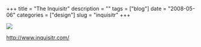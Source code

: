 +++
title = "The Inquisitr"
description = ""
tags = ["blog"]
date = "2008-05-06"
categories = ["design"]
slug = "inquisitr"
+++


 

  <div id="screens-thumbs" class="clearfix">
    <div class="txt-center" id="design-submission"><a href="http://www.inquisitr.com/"><img id='bluga-thumbnail-1237' class='bluga-thumbnail large' src='/media/bluga/
wt48209f3702caa_0.jpg'/></a></div>  
  </div>   
<p><a href="http://www.inquisitr.com/">http://www.inquisitr.com/</a></p>




